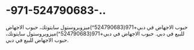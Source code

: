 # -971-524790683-..
حبوب الاجهاض في دبي+971(524790683^)ميزوبروستول سايتوتك، حبوب الاجهاض للبيع في دبي. حبوب الاجهاض في دبي+971(524790683^)ميزوبروستول سايتوتك، حبوب الاجهاض للبيع في دبي.
